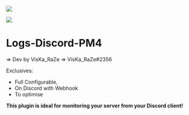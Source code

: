 [![](https://poggit.pmmp.io/shield.state/Logs_Discord_webhook)](https://poggit.pmmp.io/p/Logs_Discord_webhook)

<a href="https://poggit.pmmp.io/p/Logs_Discord_webhook"><img src="https://poggit.pmmp.io/shield.state/Logs_Discord_webhook"></a>

# Logs-Discord-PM4 #

=> Dev by VisKa_RaZe
=> VisKa_RaZe#2356

Exclusives:

- Full Configurable,
- On Discord with Webhook
- To optimise

**This plugin is ideal for monitoring your server from your Discord client!**
